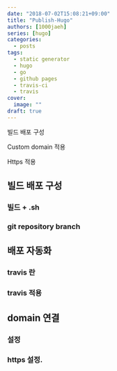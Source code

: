 ```yaml
---
date: "2018-07-02T15:08:21+09:00"
title: "Publish-Hugo"
authors: [1000jaeh]
series: [hugo]
categories:
  - posts
tags:
  - static generator
  - hugo
  - go
  - github pages
  - travis-ci
  - travis
cover:
  image: ""
draft: true
---
```


빌드 배포 구성

Custom domain 적용

Https 적용

## 빌드 배포 구성

### 빌드 + .sh

### git repository branch

## 배포 자동화

### travis 란

### travis 적용

## domain 연결

### 설정

### https 설정.
